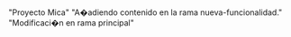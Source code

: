 "Proyecto Mica" 
"A�adiendo contenido en la rama nueva-funcionalidad." 
"Modificaci�n en rama principal" 
